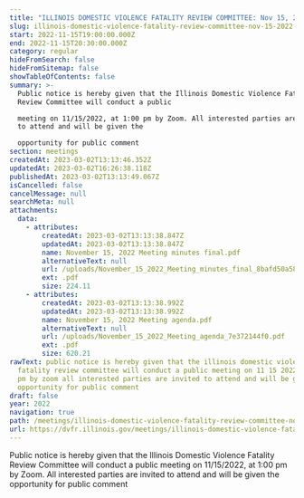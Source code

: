 ```yaml
---
title: "ILLINOIS DOMESTIC VIOLENCE FATALITY REVIEW COMMITTEE: Nov 15, 2022"
slug: illinois-domestic-violence-fatality-review-committee-nov-15-2022
start: 2022-11-15T19:00:00.000Z
end: 2022-11-15T20:30:00.000Z
category: regular
hideFromSearch: false
hideFromSitemap: false
showTableOfContents: false
summary: >-
  Public notice is hereby given that the Illinois Domestic Violence Fatality
  Review Committee will conduct a public

  meeting on 11/15/2022, at 1:00 pm by Zoom. All interested parties are invited
  to attend and will be given the

  opportunity for public comment
section: meetings
createdAt: 2023-03-02T13:13:46.352Z
updatedAt: 2023-03-02T16:26:38.118Z
publishedAt: 2023-03-02T13:13:49.067Z
isCancelled: false
cancelMessage: null
searchMeta: null
attachments:
  data:
    - attributes:
        createdAt: 2023-03-02T13:13:38.847Z
        updatedAt: 2023-03-02T13:13:38.847Z
        name: November 15, 2022 Meeting minutes final.pdf
        alternativeText: null
        url: /uploads/November_15_2022_Meeting_minutes_final_8bafd50a58.pdf
        ext: .pdf
        size: 224.11
    - attributes:
        createdAt: 2023-03-02T13:13:38.992Z
        updatedAt: 2023-03-02T13:13:38.992Z
        name: November 15, 2022 Meeting agenda.pdf
        alternativeText: null
        url: /uploads/November_15_2022_Meeting_agenda_7e372144f0.pdf
        ext: .pdf
        size: 620.21
rawText: public notice is hereby given that the illinois domestic violence
  fatality review committee will conduct a public meeting on 11 15 2022 at 1 00
  pm by zoom all interested parties are invited to attend and will be given the
  opportunity for public comment
draft: false
year: 2022
navigation: true
path: /meetings/illinois-domestic-violence-fatality-review-committee-nov-15-2022
url: https://dvfr.illinois.gov/meetings/illinois-domestic-violence-fatality-review-committee-nov-15-2022
---
```


Public notice is hereby given that the Illinois Domestic Violence Fatality Review Committee will conduct a public
meeting on 11/15/2022, at 1:00 pm by Zoom. All interested parties are invited to attend and will be given the
opportunity for public comment

